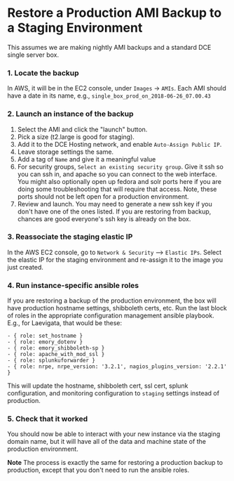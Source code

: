 # Restore a Production AMI Backup to a Staging Environment
This assumes we are making nightly AMI backups and a standard DCE single server box.

### 1. Locate the backup
In AWS, it will be in the EC2 console, under `Images` -> `AMIs`. Each AMI should
have a date in its name, e.g., `single_box_prod_on_2018-06-26_07.00.43`

### 2. Launch an instance of the backup
1. Select the AMI and click the "launch" button.
1. Pick a size (t2.large is good for staging).
1. Add it to the DCE Hosting network, and enable `Auto-Assign Public IP`.
1. Leave storage settings the same.
1. Add a tag of `Name` and give it a meaningful value
1. For security groups, `Select an existing security group`. Give it ssh so you can ssh in, and apache so you can connect to the web interface. You might also optionally open up fedora and solr ports here if you are doing some troubleshooting that will require that access. Note, these ports should not be left open for a production environment.
1. Review and launch. You may need to generate a new ssh key if you don't have one of the ones listed. If you are restoring from backup, chances are good everyone's ssh key is already on the box.

### 3. Reassociate the staging elastic IP
In the AWS EC2 console, go to `Network & Security` --> `Elastic IPs`. Select the elastic IP for the staging environment and re-assign it to the image you just created.

### 4. Run instance-specific ansible roles
If you are restoring a backup of the production environment, the box will have production hostname settings, shibboleth certs, etc. Run the last block of roles in the appropriate configuration management ansible playbook. E.g., for Laevigata, that would be these:
  ```
  - { role: set_hostname }
  - { role: emory_dotenv }
  - { role: emory_shibboleth-sp }
  - { role: apache_with_mod_ssl }
  - { role: splunkuforwarder }
  - { role: nrpe, nrpe_version: '3.2.1', nagios_plugins_version: '2.2.1' }
  ```
This will update the hostname, shibboleth cert, ssl cert, splunk configuration, and monitoring configuration to `staging` settings instead of production.

### 5. Check that it worked
You should now be able to interact with your new instance via the staging domain name, but it will have all of the data and machine state of the production environment.

**Note** The process is exactly the same for restoring a production backup to production, except that you don't need to run the ansible roles. 
